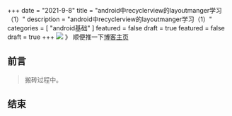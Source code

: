 +++
date = "2021-9-8"
title = "android中recyclerview的layoutmanger学习（1）"
description = "android中recyclerview的layoutmanger学习（1）"
categories = [
"android基础"
]
featured = false
draft = true
featured = false
draft = true 
+++
![](https://gitee.com/lalalaxiaowifi/pictures/raw/master/image/%E6%97%A5%E5%B8%B8%E6%90%AC%E7%A0%96%E5%A4%B4.png)
》 顺便推一下[博客主页](http://lalalaxiaowifi.gitee.io/pictures/)
## 前言
> 搬砖过程中。
## 结束


